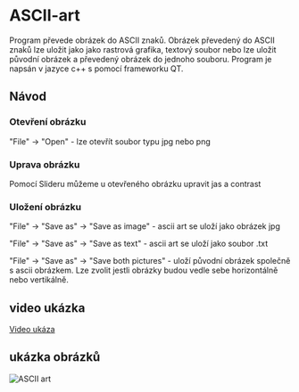 # ASCII-art
Program převede obrázek do ASCII znaků. Obrázek převedený do ASCII znaků lze uložit jako jako rastrová grafika, textový soubor nebo lze uložit původní obrázek a převedený obrázek do jednoho souboru. Program je napsán v jazyce c++ s pomocí frameworku QT.

## Návod
### Otevření obrázku
"File" -> "Open" - lze otevřít soubor typu jpg nebo png
### Uprava obrázku
Pomocí Slideru můžeme u otevřeného obrázku upravit jas a contrast
### Uložení obrázku
"File" -> "Save as" -> "Save as image" - ascii art se uloží jako obrázek jpg<br>

"File" -> "Save as" -> "Save as text" - ascii art se uloží jako soubor .txt<br>

"File" -> "Save as" -> "Save both pictures" - uloží původní obrázek společně s ascii obrázkem. Lze zvolit jestli obrázky budou vedle sebe horizontálně nebo vertikálně.

## video ukázka
[Video ukáza](https://github.com/kocevjak/ASCII-art/assets/63099083/a9f3aa44-f972-407e-9cbf-0945b350af9f)

## ukázka obrázků
![ASCII art](https://github.com/kocevjak/ASCII-art/assets/63099083/88dcae70-21d9-4607-845a-0e0c872b0a5c)
